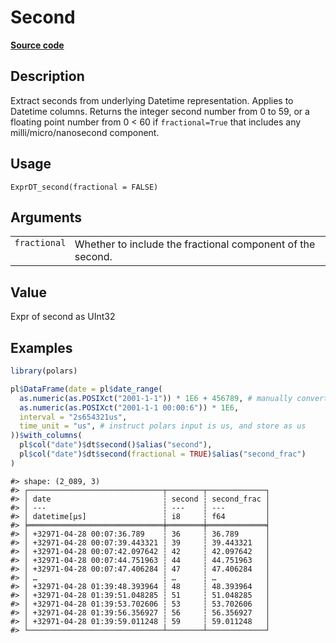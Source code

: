 

# Second

[**Source code**](https://github.com/pola-rs/r-polars/tree/mkdocs-matrial-search-preview/R/expr__datetime.R#L440)

## Description

Extract seconds from underlying Datetime representation. Applies to
Datetime columns. Returns the integer second number from 0 to 59, or a
floating point number from 0 \< 60 if <code>fractional=True</code> that
includes any milli/micro/nanosecond component.

## Usage

<pre><code class='language-R'>ExprDT_second(fractional = FALSE)
</code></pre>

## Arguments

<table>
<tr>
<td style="white-space: nowrap; font-family: monospace; vertical-align: top">
<code id="ExprDT_second_:_fractional">fractional</code>
</td>
<td>
Whether to include the fractional component of the second.
</td>
</tr>
</table>

## Value

Expr of second as UInt32

## Examples

``` r
library(polars)

pl$DataFrame(date = pl$date_range(
  as.numeric(as.POSIXct("2001-1-1")) * 1E6 + 456789, # manually convert to us
  as.numeric(as.POSIXct("2001-1-1 00:00:6")) * 1E6,
  interval = "2s654321us",
  time_unit = "us", # instruct polars input is us, and store as us
))$with_columns(
  pl$col("date")$dt$second()$alias("second"),
  pl$col("date")$dt$second(fractional = TRUE)$alias("second_frac")
)
```

    #> shape: (2_089, 3)
    #> ┌──────────────────────────────┬────────┬─────────────┐
    #> │ date                         ┆ second ┆ second_frac │
    #> │ ---                          ┆ ---    ┆ ---         │
    #> │ datetime[μs]                 ┆ i8     ┆ f64         │
    #> ╞══════════════════════════════╪════════╪═════════════╡
    #> │ +32971-04-28 00:07:36.789    ┆ 36     ┆ 36.789      │
    #> │ +32971-04-28 00:07:39.443321 ┆ 39     ┆ 39.443321   │
    #> │ +32971-04-28 00:07:42.097642 ┆ 42     ┆ 42.097642   │
    #> │ +32971-04-28 00:07:44.751963 ┆ 44     ┆ 44.751963   │
    #> │ +32971-04-28 00:07:47.406284 ┆ 47     ┆ 47.406284   │
    #> │ …                            ┆ …      ┆ …           │
    #> │ +32971-04-28 01:39:48.393964 ┆ 48     ┆ 48.393964   │
    #> │ +32971-04-28 01:39:51.048285 ┆ 51     ┆ 51.048285   │
    #> │ +32971-04-28 01:39:53.702606 ┆ 53     ┆ 53.702606   │
    #> │ +32971-04-28 01:39:56.356927 ┆ 56     ┆ 56.356927   │
    #> │ +32971-04-28 01:39:59.011248 ┆ 59     ┆ 59.011248   │
    #> └──────────────────────────────┴────────┴─────────────┘
